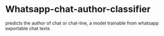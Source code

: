 # Whatsapp-chat-author-classifier
predicts the author of chat or chat-line, a model trainable from whatsapp exportable chat texts
